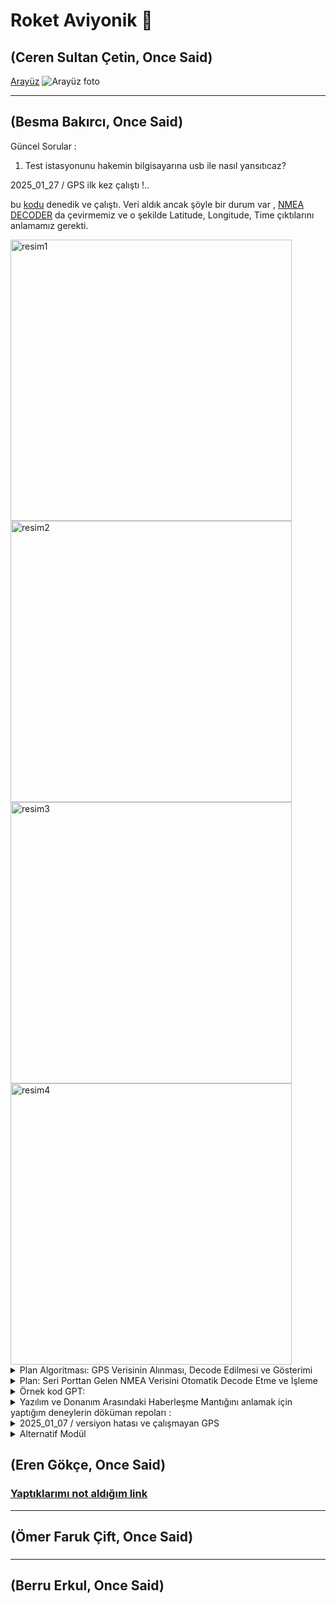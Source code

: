 # Roket Aviyonik 🚀

(Ceren Sultan Çetin, Once Said)
---
[Arayüz](https://github.com/CerenSultanCETIN/RocketInterface13.git)
![Arayüz foto](https://github.com/user-attachments/assets/b3c92df3-6dc9-4abe-9a28-f702d46e05a6)

---
(Besma Bakırcı, Once Said)
---  
Güncel Sorular : 
1. Test istasyonunu hakemin bilgisayarına usb ile nasıl yansıtıcaz? 

<summary> 2025_01_27 / GPS ilk kez çalıştı !.. </summary> 

bu [kodu](https://github.com/eren-gokce/racoon/blob/main/gpsTest/gpsModuleVakasi.ino) denedik ve çalıştı. Veri aldık ancak şöyle bir durum var , [NMEA DECODER](https://swairlearn.bluecover.pt/nmea_analyser) da çevirmemiz ve o şekilde Latitude, Longitude, Time çıktılarını anlamamız gerekti.

<a href="https://github.com/user-attachments/assets/7f5c361f-0555-460b-aa46-07284a1dbdd8">
  <img src="https://github.com/user-attachments/assets/7f5c361f-0555-460b-aa46-07284a1dbdd8" alt="resim1" width="450" />
</a>
<a href="https://github.com/user-attachments/assets/16cb8f80-afea-4d90-a05c-b67961d86f9f">
  <img src="https://github.com/user-attachments/assets/16cb8f80-afea-4d90-a05c-b67961d86f9f" alt="resim2" width="450" />
</a>
<a href="https://github.com/user-attachments/assets/33fd836e-89a2-4c3f-a062-ecb3575717f9">
  <img src="https://github.com/user-attachments/assets/33fd836e-89a2-4c3f-a062-ecb3575717f9" alt="resim3" width="450" />
</a>
<a href="https://github.com/user-attachments/assets/0d57ecf8-1266-4181-a1d9-74a077fec470">
  <img src="https://github.com/user-attachments/assets/0d57ecf8-1266-4181-a1d9-74a077fec470" alt="resim4" width="450" />
</a>
<details>
   
<summary> Plan Algoritması: GPS Verisinin Alınması, Decode Edilmesi ve Gösterimi </summary>

#### **1. Başlangıç**
- **Arduino'dan NMEA verisi alınması için gerekli seri port ayarlarını yap.**
  - COM port ve baud rate değerlerini belirle.
  - Seri portu açarak Arduino'dan veri okumayı başlat.

---

#### **2. Veri Alımı**
1. **Arduino'dan gelen veriyi seri port üzerinden oku.**
   - Her satırın bir NMEA cümlesi olduğunu varsay.
   - NMEA cümlelerini satır bazında al (ör. `$GPGLL`, `$GPRMC`).

2. **NMEA cümlelerini bir buffer içine kaydet.**
   - Cümle tamamlandığında (satır sonu `\n` görüldüğünde), decode işlemine geç.

---

#### **3. Decode İşlemi**
1. **Filtreleme:**
   - Gelen veriyi kontrol et.
   - Yalnızca `$GPGLL` veya `$GPRMC` cümlelerini işle.

2. **Veri Ayrıştırma:**
   - `NmeaParser` kullanarak cümleleri otomatik decode et.
     - `$GPGLL`: Latitude, Longitude, UTC Time.
     - `$GPRMC`: Latitude, Longitude, UTC Time ve ek olarak hız/yön bilgisi.
   - Ayrıştırılan değerleri geçerli formatta (ondalık derece) hesapla.

3. **Koordinatları Ondalık Dereceye Dönüştür:**
   - Latitude ve Longitude değerlerini derece/dakika formatından ondalık dereceye çevir.

---

#### **4. Arayüz Güncellemesi**
1. **Enlem, boylam ve zamanı arayüzde göster:**
   - Latitude, Longitude ve Time bilgilerini bir `TextBox` veya `Label` içinde güncelle.

2. **Harita Güncellemesi:**
   - Harita üzerindeki mevcut marker'ı temizle.
   - Yeni Latitude ve Longitude değerleriyle bir marker ekle.
   - Haritayı marker’ın bulunduğu konuma merkezle.

---

#### **5. Verilerin Yedeklenmesi**
1. **Ayrıştırılan tüm verileri bir CSV dosyasına yaz.**
   - Dosya mevcut değilse, başlık satırı ekle: `Latitude,Longitude,Time`.
   - Yeni bir veri alındığında, bu veriyi dosyaya ekle:
     ```
     Latitude, Longitude, Time
     39.968672, 32.743390, 13:45:16
     ```

2. **Veri güvenliği için dosya işlemlerini doğru yönet:**
   - Dosya açıkken hatalardan korunmak için try-catch bloğu kullan.

---

#### **6. Anlık Konum Takibi**
1. **Yeni veri geldiğinde mevcut veriyi geçersiz kıl:**
   - Haritada yalnızca en güncel veriyi göster.
   - Haritayı sürekli yeni gelen veriyle güncelle.

2. **Daha önce gelen tüm verileri CSV dosyasına sakla:**
   - Harita güncellenirken eski veriler kaybolmaz, yalnızca yedeklenir.

---

#### **7. Hata Yönetimi**
1. **Seri Port:**
   - Port açık değilse kullanıcıyı uyar ve programı durdur.
   - Hatalı port seçimi yapılırsa, kullanıcıya uygun mesaj göster.

2. **Decode İşlemi:**
   - Geçersiz bir NMEA cümlesi gelirse, işlemi atla ve bir sonraki satıra geç.

3. **Dosya İşlemleri:**
   - CSV dosyasına yazarken oluşabilecek hataları yönet.

---

#### **8. Programın Sonlandırılması**
- Seri port bağlantısını kapat.
- Haritayı son gösterilen konumda bırak.
- Yedeklenen veriler CSV dosyasında eksiksiz bir şekilde bulunmalı.

---

### **Algoritma Akışı**

```plaintext
Başla
↓
Seri portu aç ve GPS modülünden veri al
↓
Her satırı oku:
    Eğer `$GPGLL` veya `$GPRMC` ile başlıyorsa:
        → NmeaParser kullanarak veriyi ayrıştır
        → Latitude, Longitude ve UTC Time bilgilerini çıkar
        → Koordinatları ondalık dereceye dönüştür
        → Arayüzü güncelle: Enlem, Boylam ve Zaman bilgilerini göster
        → Haritada konumu güncelle: Marker ekle ve haritayı merkeze al
        → Veriyi `gps_data.csv` dosyasına yedekle
    Değilse:
        → Bir sonraki satıra geç
↓
Yeni veri geldikçe işlemi tekrarla
↓
Hata varsa kullanıcıyı bilgilendir
↓
Program sonlandırıldığında:
    → Seri portu kapat
    → Haritayı ve CSV dosyasını kaydet
Bitti
```

---

</details>

<details><summary>Plan: Seri Porttan Gelen NMEA Verisini Otomatik Decode Etme ve İşleme </summary>
   
###### **1. Gerekenler**
- **Kütüphaneler:**
  1. **NmeaParser**:
     - NMEA verilerini otomatik olarak ayrıştırmak için kullanılır.
     - `$GPGLL`, `$GPRMC`, `$GPGGA` gibi standart NMEA cümlelerini destekler.
     - **Yükleme:** 
       ```bash
       Install-Package NmeaParser
       ```
  2. **GMap.NET**:
     - Harita üzerinde konum göstermek için kullanılır.
     - Google Maps, OpenStreetMap gibi sağlayıcılardan veri alır.

- **Donanım:**
  - Arduino + GPS modülü
  - Bilgisayara USB ile bağlı Arduino cihazı

---

###### **2. Uygulama Akışı**

1. **Seri Porttan Veri Alımı:**
   - Arduino, GPS modülünden aldığı NMEA cümlelerini seri port üzerinden bilgisayara gönderir.
   - C# uygulaması, bu verileri seri port dinleyicisiyle alır.

2. **NMEA Verisinin Decode Edilmesi:**
   - Tüm NMEA cümleleri `NmeaParser` ile işlenir.
   - `$GPGLL` veya `$GPRMC` cümlelerinden:
     - **Latitude** (Enlem),
     - **Longitude** (Boylam),
     - **UTC Time** bilgileri ayrıştırılır.

3. **Harita Üzerinde Gösterim:**
   - Ayrıştırılan Latitude ve Longitude bilgileri, **GMap.NET** kullanılarak harita üzerinde marker (işaretleyici) olarak gösterilir.
   - Harita, yeni konuma göre merkezlenir.

4. **Verilerin Yedeklenmesi:**
   - Decode edilen tüm veriler, bir CSV dosyasına şu formatta kaydedilir:
     ```
     Latitude, Longitude, Time
     ```

---

###### **3. Teknik Detaylar**

##### **A. NMEA Verisini Decode Etme**
1. **$GPGLL Cümlesi:**
   - **Format:** `$GPGLL,<latitude>,<N/S>,<longitude>,<E/W>,<UTC time>,<status>,<checksum>`
   - Örnek:
     ```
     $GPGLL,3958.12035,N,03244.60339,E,134516.00,A*61
     ```
   - Ayrıştırılacak Değerler:
     - `Latitude`: 39°58.12035' N → 39.96867267
     - `Longitude`: 32°44.60339' E → 32.74339065
     - `UTC Time`: 13:45:16

2. **$GPRMC Cümlesi:**
   - **Format:** `$GPRMC,<UTC time>,<status>,<latitude>,<N/S>,<longitude>,<E/W>,<speed>,<course>,<date>,...`
   - Örnek:
     ```
     $GPRMC,134517.00,A,3958.12036,N,03244.60344,E,0.601,,270125,,,A*74
     ```
   - Ek olarak:
     - Hız bilgisi `speed` ve yön bilgisi `course` ayrıştırılabilir.

3. **Ondalık Dereceye Dönüştürme:**
   - Derece/Dakika formatını ondalık dereceye dönüştürmek için:
     ```csharp
     private double ConvertToDecimal(string degreeString, string direction)
     {
         double degrees = double.Parse(degreeString.Substring(0, 2));
         double minutes = double.Parse(degreeString.Substring(2));
         double decimalDegrees = degrees + (minutes / 60);

         if (direction == "S" || direction == "W")
             decimalDegrees *= -1;

         return decimalDegrees;
     }
     ```

---

###### **B. Haritada Gösterim**
1. **GMap.NET Harita Ayarları:**
   ```csharp
   private void InitializeMap()
   {
       gMapControl1.MapProvider = GMapProviders.GoogleMap; // Harita sağlayıcı
       GMaps.Instance.Mode = AccessMode.ServerOnly;
       gMapControl1.Position = new PointLatLng(39.92077, 32.85411); // Başlangıç pozisyonu
       gMapControl1.MinZoom = 1;
       gMapControl1.MaxZoom = 20;
       gMapControl1.Zoom = 15;

       markersOverlay = new GMapOverlay("markers");
       gMapControl1.Overlays.Add(markersOverlay);
   }

   private void UpdateMap(double latitude, double longitude)
   {
       markersOverlay.Markers.Clear(); // Eski markerları temizle
       PointLatLng point = new PointLatLng(latitude, longitude);
       GMarkerGoogle marker = new GMarkerGoogle(point, GMarkerGoogleType.red_dot);
       markersOverlay.Markers.Add(marker);
       gMapControl1.Position = point;
   }
   ```

2. **Marker Güncelleme:**
   - Yeni konum geldiğinde marker haritada güncellenir ve harita otomatik olarak merkezlenir.

---

##### **C. Verilerin Yedeklenmesi**
1. **CSV Formatında Kaydetme:**
   ```csharp
   private void SaveToCsv(double latitude, double longitude, string utcTime)
   {
       string filePath = "gps_data.csv";

       if (!File.Exists(filePath))
       {
           File.WriteAllText(filePath, "Latitude,Longitude,Time\n"); // Başlık satırı
       }

       File.AppendAllText(filePath, $"{latitude},{longitude},{utcTime}\n");
   }
   ```

2. **Her Yeni Veri Geldiğinde Kaydetme:**
   - `$GPGLL` veya `$GPRMC` cümlesi decode edildikten sonra, bu fonksiyon çağrılır.

---

##### **4. Özet**
- **Kütüphaneler:**
  1. `NmeaParser`: NMEA cümlelerini decode etmek için.
  2. `GMap.NET`: Harita üzerinde konum göstermek için.

- **Uygulama Akışı:**
  1. Arduino’dan seri port üzerinden NMEA verileri alınır.
  2. `$GPGLL` veya `$GPRMC` cümleleri filtrelenir.
  3. Latitude, Longitude ve Time bilgileri ayrıştırılır.
  4. Decode edilen veriler:
     - Harita üzerinde marker olarak gösterilir.
     - `gps_data.csv` dosyasına kaydedilir.
</details>
<details>

<summary> Örnek kod GPT: </summary>

using System;
using System.IO.Ports;
using System.Windows.Forms;
using GMap.NET;
using GMap.NET.MapProviders;
using GMap.NET.WindowsForms;
using GMap.NET.WindowsForms.Markers;
using System.IO;
using NmeaParser;
using NmeaParser.Messages;
public partial class MainForm : Form
{
    private SerialPort serialPort;
    private GMapOverlay markersOverlay;

    public MainForm()
    {
        InitializeComponent();
        InitializeMap();
    }

    // 1. Harita Başlangıç Ayarları
    private void InitializeMap()
    {
        gMapControl1.MapProvider = GMapProviders.GoogleMap; // Google Maps sağlayıcı
        GMaps.Instance.Mode = AccessMode.ServerOnly;
        gMapControl1.Position = new PointLatLng(39.92077, 32.85411); // Ankara başlangıç pozisyonu
        gMapControl1.MinZoom = 1;
        gMapControl1.MaxZoom = 20;
        gMapControl1.Zoom = 15;

        markersOverlay = new GMapOverlay("markers");
        gMapControl1.Overlays.Add(markersOverlay);
    }

    // 2. Seri Port Bağlantısını Aç
    private void btnConnect_Click(object sender, EventArgs e)
    {
        serialPort = new SerialPort
        {
            PortName = cmbPorts.Text, // Kullanıcıdan seçilen COM port
            BaudRate = 9600,
            DataBits = 8,
            Parity = Parity.None,
            StopBits = StopBits.One
        };

        serialPort.DataReceived += SerialPort_DataReceived; // Veri geldiğinde tetiklenecek
        serialPort.Open();
        MessageBox.Show("Bağlantı Başarılı!");
    }

    // 3. Seri Port Bağlantısını Kapat
    private void btnDisconnect_Click(object sender, EventArgs e)
    {
        if (serialPort != null && serialPort.IsOpen)
        {
            serialPort.Close();
            MessageBox.Show("Bağlantı Kapatıldı!");
        }
    }

    // 4. Seri Port Üzerinden Veri Al
    private void SerialPort_DataReceived(object sender, SerialDataReceivedEventArgs e)
    {
        string nmeaData = serialPort.ReadLine();
        try
        {
            var message = NmeaMessage.Parse(nmeaData); // NmeaParser ile ayrıştırma

            if (message is Gll gll) // Eğer $GPGLL mesajı geldiyse
            {
                ProcessGllMessage(gll);
            }
            else if (message is Rmc rmc) // Eğer $GPRMC mesajı geldiyse
            {
                ProcessRmcMessage(rmc);
            }
        }
        catch (Exception ex)
        {
            Console.WriteLine($"Decode hatası: {ex.Message}");
        }
    }

    // 5. GPGLL Mesajını İşle
    private void ProcessGllMessage(Gll gll)
    {
        double latitude = gll.Latitude;
        double longitude = gll.Longitude;
        string time = gll.Time.ToString();

        // Arayüz Güncelle
        UpdateUI(latitude, longitude, time);

        // Haritada Göster
        UpdateMap(latitude, longitude);

        // CSV'ye Kaydet
        SaveToCsv(latitude, longitude, time);
    }

    // 6. GPRMC Mesajını İşle
    private void ProcessRmcMessage(Rmc rmc)
    {
        double latitude = rmc.Latitude;
        double longitude = rmc.Longitude;
        string time = rmc.FixTime.ToString();

        // Arayüz Güncelle
        UpdateUI(latitude, longitude, time);

        // Haritada Göster
        UpdateMap(latitude, longitude);

        // CSV'ye Kaydet
        SaveToCsv(latitude, longitude, time);
    }

    // 7. Arayüzü Güncelle
    private void UpdateUI(double latitude, double longitude, string time)
    {
        this.Invoke((MethodInvoker)delegate
        {
            txtLatitude.Text = latitude.ToString("F6");
            txtLongitude.Text = longitude.ToString("F6");
            txtTime.Text = time;
        });
    }

    // 8. Haritayı Güncelle
    private void UpdateMap(double latitude, double longitude)
    {
        markersOverlay.Markers.Clear(); // Önceki markerları temizle
        PointLatLng point = new PointLatLng(latitude, longitude);
        GMarkerGoogle marker = new GMarkerGoogle(point, GMarkerGoogleType.red_dot);
        markersOverlay.Markers.Add(marker);
        gMapControl1.Position = point;
    }

    // 9. CSV Dosyasına Kaydet
    private void SaveToCsv(double latitude, double longitude, string utcTime)
    {
        string filePath = "gps_data.csv";

        if (!File.Exists(filePath))
        {
            File.WriteAllText(filePath, "Latitude,Longitude,Time\n"); // Başlık satırı
        }

        File.AppendAllText(filePath, $"{latitude},{longitude},{utcTime}\n");
    }
}


</summary>
</details>
<details>
   <summary>Yazılım ve Donanım Arasındaki Haberleşme Mantığını anlamak için yaptığım deneylerin döküman repoları :  </summary>
(about one month ago)

1. [LedBlinkingCsharpArduino](https://github.com/besmabakirci1/LedBlinkingCsharpArduino/tree/main)
2. [Real-Time-Data-Visualization-with-BMP280-and-cSharp](https://github.com/besmabakirci1/Real-Time-Data-Visualization-with-BMP280-and-cSharp/tree/master)
--
</details>
<details>
<summary> 2025_01_07 / versiyon hatası ve çalışmayan GPS </summary> 

🕙09:00-15:28

groundStation.cs 26th line there is "private GMapControl gmapcontrol = new ; " line getting unhendeled exception error aldığımız hatayı bir türlü çözemedik versiyon hatasından kaynaklı bir exception error alıyoruz gpt sorduk araştırdık diğer insanların yaptığı repoları inceledim lakin işe yarar bir çıktı alamadık.

Bulduğumuz işe yarayabilir repolar :
------------------------------------
- [1.REPO](https://github.dev/noant/Lazurite/blob/f8575b9de67a86cb28040c8db34052900a726641/Lazurite/LazuriteUI.Windows.Main/Statistics/Views/GeolocationViewImplementation/LocationsView.xaml.cs#L27#L68)
- [2.REPO](https://github.dev/AliFlux/VectorTileRenderer/blob/b76ccdd010bb1f6b6a8c749d8c0f261977013a20/Gmap.Demo.WinForms/Form1.cs#L16#L40)
- [3.REPO](https://github.dev/disdain13/PokeRoadie/blob/d40914458baf29796c5d31ba5e2cfe703d536ca3/PokeRoadie/Forms/MainForm.cs#L20#L47)

   Alınan Hata : Could not load type 'GMap.NET.Singleton`1' from assembly 'GMap.NET.Core, Version=2.1.6.0, Culture=neutral, PublicKeyToken=b85b9027b614afef'
      NOT : Hata .Net uzantılı bir proje oluşturduğumuzda giderildi. Ceren Hanıma sevgilerimizle :) 

Gps satın almıştım onu denemeye çalıştık ama açık havada olması gerektiğinden olumlu bir çıktı alamadık, çalışıp çalışmadığını bilmiyoruz.
   
🕞 15:30-18:28  

Yanıp sönmeye başladı ama hiç bir şey yazdırmıyo
Sinyal kontolü için bunu denedim Rx Tx değiştirip 10 11 yaptım.
Rx Tx 10 (eskiden 3 yaptim calismadi port okuyor ama yok ) 
Tx Rx 11 (eskiden 4 yaptim calismadi port okuyor ama yok)
Gnd Gnd
Vcc 5v 

dışarda çok beklememe rağmen çalışmadı, bir yerlerim dondu :/ sağlık olsun ne yapalım efenim.. yarın terasta deneyeceğiz cerenle :) umarım olur.

[Gps Module Vakası Repom](https://github.com/besmabakirci1/gpsModuleVakasi/tree/main)
</details>

<details> <summary> Alternatif Modül</summary> 
2025_01_25/27

GPS için araştırma sürecine girdim ancak araştırırken birkez daha aldığım GPS modülunu denemeye karar verdim, başka bir kodla EKTEDİR, Cerendeydi GPS getirdi bende test için eve getirdim. Pazartesi günü Yusuf ve Şenol hocalarla konuşmak için gideceğim Ömer de eşlik edecek inşallah o güne kadar detaylı bir GPS modül araştırma raporlamasını yapmış olur test etmiş olurum yeni kodu umarım lock olur. 

- [NEO-6M GPS MODÜL ile konum, hız, irtifa, tarih bilgisi alma | ESP VE ARDUİNO | TİNYGPS++ LİBRARY](https://www.youtube.com/watch?v=yDfn9ZEc5MA)
- [Videodaki verilen kod](https://drive.google.com/drive/folders/1Ig9ccjL5o0V9VCOxEw0sJ4Tpg6B3VTsB)
- [TinyGPS++ Library](https://github.com/mikalhart/TinyGPSPlus?tab=readme-ov-file)

--
{Elimizdeki GY-NEO6MV2 GPS Modülü}
Roket takımları genelde Adafruit Ultimate GPS Modülü veya elimizdeki GY-NEO6MV2 GPS Modülünü kullanmış 
benim beğendiğim  u-blox NEO-M8N-0 

Alternatif Modüller :
-----------------------------

Adafruit Ultimate GPS 

[ Adafruit Ultimate GPS Breakout - 66 channel w/10 Hz updates: Bu modül, yüksek hassasiyetli GPS verileri sağlar ve 10 Hz'e kadar güncelleme hızı sunar. Ayrıca, dahili veri kaydedici ve antene sahiptir.
](https://www.adafruit.com/product/5440)
----------------------------------------------------- --------
[ Adafruit Ultimate GPS Breakout with GLONASS + GPS - PA1616D: Bu model, hem GPS hem de GLONASS uydu sistemlerini destekler, bu sayede daha hızlı ve hassas konum belirleme imkanı sunar.](https://www.adafruit.com/product/746?utm_source=chatgpt.com)

Ublox GYGPSV1 NEO-8M GPS Modülü:
1. [Ublox GY-GPSV3 NEO-8M M8N GPS Modülü](https://www.robocombo.com/ublox-gy-gpsv3-neo-8m-m8n-gps-modulu--3196) 472,56 ₺


2. [u-blox NEO-M8N-0](https://www.mouser.com.tr/ProductDetail/u-blox/NEO-M8N-0?qs=zW32dvEIR3unZhZI0KRbew%3D%3D
)[DataSheet](https://www.mouser.com.tr/datasheet/2/1025/NEO_M8_FW3_DataSheet_UBX_15031086-3180589.pdf)


Beitian BN-220 GPS Modülü
1. [AddictiveRC](https://shop.addictiverc.com/products/beitian-bn-220-gps-module-3-6v-5-5v-ttl-level-dual-gnss-module-built-in-led-flash-for-rc-fpv-drone) $20

2. [AMAZON](https://www.amazon.com.tr/Rordigo-HMC5883-Glonass-Kurulum-Kullan%C4%B1m/dp/B0D37YDZNM) 845 ₺
   
3. [Beitian Dual BN-220 GPS GLONASS Anten Modülü TTL Seviye RC Drone Uçak](https://www.elecbee.com/tr-592-GPS-Module/tr-17610-Beitian-Dual-BN-220-GPS-GLONASS-Antenna-Module-TTL-Level-RC-Drone-Airplane 
)$17,59

4. [Tyro119 RC Drone FPV Yarışı için Beitian BN-220T GPS Modülü Çift Modülü](https://www.elecbee.com/tr-617-module-board/tr-17651-Beitian-BN-220T-GPS-Module-Dual-Module-for-Tyro119-RC-Drone-FPV-Racing) $14,32


Ublox ZED-F9P RTK GPS Modülü


-------------------------------------
başka gps modüllerine burdan bakabiliriz : 
https://www.mouser.com.tr/c/embedded-solutions/wireless-rf-modules/gnss-gps-modules/

----
</details>

(Eren Gökçe, Once Said)
--- 
### [Yaptıklarımı not aldığım link](https://docs.google.com/document/d/1Ugchummm-yzFRAeQpJfb2bQv5UT_bcpwTwR8XtCUR0M/edit?usp=sharing)

---

(Ömer Faruk Çift, Once Said)
---
###
-------

(Berru Erkul, Once Said)
---
###
